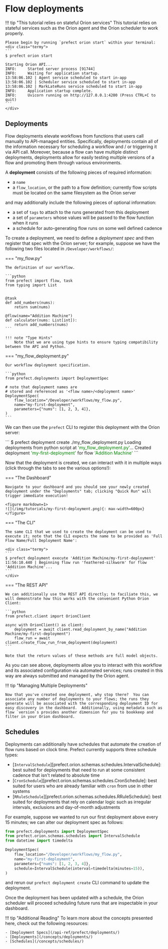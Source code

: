 # Flow deployments

!!! tip "This tutorial relies on stateful Orion services"
    This tutorial relies on stateful services such as the Orion agent and the Orion scheduler to work properly.  

    Please begin by running `prefect orion start` within your terminal:
    <div class="termy">
    ```
    $ prefect orion start

    Starting Orion API...
    INFO:     Started server process [91744]
    INFO:     Waiting for application startup.
    13:58:06.102 | Agent service scheduled to start in-app
    13:58:06.102 | Scheduler service scheduled to start in-app
    13:58:06.102 | MarkLateRuns service scheduled to start in-app
    INFO:     Application startup complete.
    INFO:     Uvicorn running on http://127.0.0.1:4200 (Press CTRL+C to quit)
    ```
    </div>

## Deployments

Flow deployments elevate workflows from functions that users call manually to API-managed entities. Specifically, deployments contain all of the information necessary for scheduling a workflow and / or triggering it via API call.  Moreover, because a flow can have multiple distinct deployments, deployments allow for easily testing multiple versions of a flow and promoting them through various environments.

A **deployment** consists of the following pieces of required information:

- a `name`
- a `flow_location`, or the path to a flow definition; currently flow scripts must be located on the same filesystem as the Orion server

and may additionally include the following pieces of optional information:

- a set of `tags` to attach to the runs generated from this deployment
- a set of `parameters` whose values will be passed to the flow function when it runs
- a schedule for auto-generating flow runs on some well defined cadence

To create a deployment, we need to define a _deployment spec_ and then register that spec with the Orion server; for example, suppose we have the following two files located in `/Developer/workflows/`:

=== "my_flow.py"

    The definition of our workflow.

    ```python
    from prefect import flow, task
    from typing import List


    @task
    def add_numbers(nums):
        return sum(nums)

    @flow(name="Addition Machine")
    def calculator(nums: List[int]):
        return add_numbers(nums)
    ```

    !!! note "Type Hints"
        Note that we are using type hints to ensure typing compatibility between the API and Python. 

=== "my_flow_deployment.py"

    Our workflow deployment specification.
    
    ```python
    from prefect.deployments import DeploymentSpec

    # note that deployment names are 
    # stored and referenced as '<flow name>/<deployment name>'
    DeploymentSpec(
        flow_location="/Developer/workflows/my_flow.py",
        name="my-first-deployment",
        parameters={"nums": [1, 2, 3, 4]}, 
    )
    ```

We can then use the `prefect` CLI to register this deployment with the Orion server:

<div class="termy">
```
$ prefect deployment create ./my_flow_deployment.py
Loading deployments from python script at <span style="color: green;">'my_flow_deployment.py'</span>...
Created deployment <span style="color: green;">'my-first-deployment'</span> for flow <span style="color: green;">'Addition Machine'</span>
```
</div>

Now that the deployment is created, we can interact with it in multiple ways (click through the tabs to see the various options!):

=== "The Dashboard"

    Navigate to your dashboard and you should see your newly created deployment under the "Deployments" tab; clicking "Quick Run" will trigger immediate execution!

    <figure markdown=1>
    ![](/img/tutorials/my-first-deployment.png){: max-width=600px}
    </figure>

=== "The CLI"

    The same CLI that we used to create the deployment can be used to execute it; note that the CLI expects the name to be provided as 'Full Flow Name/Full Deployment Name':
    
    <div class="termy">
    ```
    $ prefect deployment execute 'Addition Machine/my-first-deployment'
    11:56:10.440 | Beginning flow run 'feathered-silkworm' for flow 'Addition Machine'...
    ```
    </div>

=== "The REST API"

    We can additionally use the REST API directly; to faciliate this, we will demonstrate how this works with the convenient Python Orion Client:
    
    ```python
    from prefect.client import OrionClient

    async with OrionClient() as client:
        deployment = await client.read_deployment_by_name("Addition Machine/my-first-deployment")
        flow_run = await client.create_flow_run_from_deployment(deployment)
    ```

    Note that the return values of these methods are full model objects.

As you can see above, deployments allow you to interact with this workflow and its associated configuration via automated services; runs created in this way are always submitted and managed by the Orion agent. 

!!! tip "Managing Multiple Deployments"

    Now that you've created one deployment, why stop there?  You can associate any number of deployments to your flows; the runs they generate will be associated with the corresponding deployment ID for easy discovery in the dashboard.  Additionally, using metadata such as flow `version`s provides another dimension for you to bookkeep and filter in your Orion dashboard.

## Schedules

Deployments can additionally have schedules that automate the creation of flow runs based on clock time.  Prefect currently supports three schedule types:

- [`IntervalSchedule`][prefect.orion.schemas.schedules.IntervalSchedule]: best suited for deployments that need to run at some consistent cadence that isn't related to absolute time 
- [`CronSchedule`][prefect.orion.schemas.schedules.CronSchedule]: best suited for users who are already familiar with `cron` from use in other systems
- [`RRuleSchedule`][prefect.orion.schemas.schedules.RRuleSchedule]: best suited for deployments that rely on calendar logic such as irregular intervals, exclusions and day-of-month adjustments

For example, suppose we wanted to run our first deployment above every 15 minutes; we can alter our deployment spec as follows:
```python hl_lines="2-3 9"
from prefect.deployments import DeploymentSpec
from prefect.orion.schemas.schedules import IntervalSchedule
from datetime import timedelta

DeploymentSpec(
    flow_location="/Developer/workflows/my_flow.py",
    name="my-first-deployment",
    parameters={"nums": [1, 2, 3, 4]}, 
    schedule=IntervalSchedule(interval=timedelta(minutes=15)),
)
```

and rerun our `prefect deployment create` CLI command to update the deployment.

Once the deployment has been updated with a schedule, the Orion scheduler will proceed scheduling future runs that are inspectable in your dashboard.

!!! tip "Additional Reading"
    To learn more about the concepts presented here, check out the following resources:

    - [Deployment Specs](/api-ref/prefect/deployments/)
    - [Deployments](/concepts/deployments/)
    - [Schedules](/concepts/schedules/)
